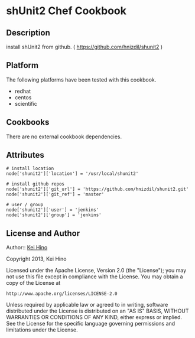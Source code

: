 # <a name="title"></a> shUnit2 Chef Cookbook

## <a name="description"></a> Description

install shUnit2 from github.
( https://github.com/hnizdil/shunit2 )


## <a name="requirements-platform"></a> Platform

The following platforms have been tested with this cookbook.

* redhat
* centos
* scientific

## <a name="requirements-cookbooks"></a> Cookbooks

There are no external cookbook dependencies.

## <a name="attributes"></a> Attributes

    # install location
    node['shunit2']['location'] = '/usr/local/shunit2'

    # install github repos
    node['shunit2']['git_url'] = 'https://github.com/hnizdil/shunit2.git'
    node['shunit2']['git_ref'] = 'master'

    # user / group
    node['shunit2']['user'] = 'jenkins'
    node['shunit2']['group'] = 'jenkins'

## <a name="license"></a> License and Author

Author:: [Kei Hino][keihino]

Copyright 2013, Kei Hino

Licensed under the Apache License, Version 2.0 (the "License");
you may not use this file except in compliance with the License.
You may obtain a copy of the License at

    http://www.apache.org/licenses/LICENSE-2.0

Unless required by applicable law or agreed to in writing, software
distributed under the License is distributed on an "AS IS" BASIS,
WITHOUT WARRANTIES OR CONDITIONS OF ANY KIND, either express or implied.
See the License for the specific language governing permissions and
limitations under the License.

[keihino]:  https://github.com/keihino
[shunit2]:  http://code.google.com/p/shunit2
[hnizdil's shunit2 repo]:  https://github.com/hnizdil/shunit2
